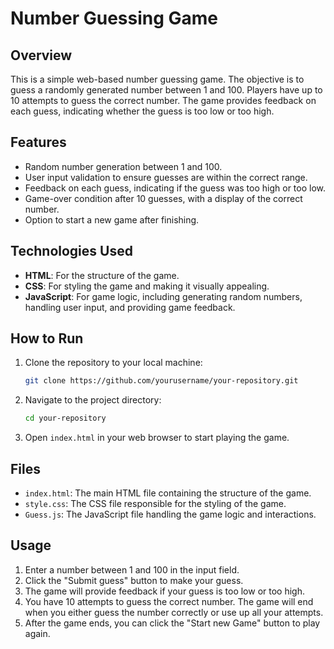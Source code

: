 # Number Guessing Game

## Overview

This is a simple web-based number guessing game. The objective is to guess a randomly generated number between 1 and 100. Players have up to 10 attempts to guess the correct number. The game provides feedback on each guess, indicating whether the guess is too low or too high.

## Features

- Random number generation between 1 and 100.
- User input validation to ensure guesses are within the correct range.
- Feedback on each guess, indicating if the guess was too high or too low.
- Game-over condition after 10 guesses, with a display of the correct number.
- Option to start a new game after finishing.

## Technologies Used

- **HTML**: For the structure of the game.
- **CSS**: For styling the game and making it visually appealing.
- **JavaScript**: For game logic, including generating random numbers, handling user input, and providing game feedback.

## How to Run

1. Clone the repository to your local machine:
    ```bash
    git clone https://github.com/yourusername/your-repository.git
    ```
2. Navigate to the project directory:
    ```bash
    cd your-repository
    ```
3. Open `index.html` in your web browser to start playing the game.

## Files

- `index.html`: The main HTML file containing the structure of the game.
- `style.css`: The CSS file responsible for the styling of the game.
- `Guess.js`: The JavaScript file handling the game logic and interactions.

## Usage

1. Enter a number between 1 and 100 in the input field.
2. Click the "Submit guess" button to make your guess.
3. The game will provide feedback if your guess is too low or too high.
4. You have 10 attempts to guess the correct number. The game will end when you either guess the number correctly or use up all your attempts.
5. After the game ends, you can click the "Start new Game" button to play again.
